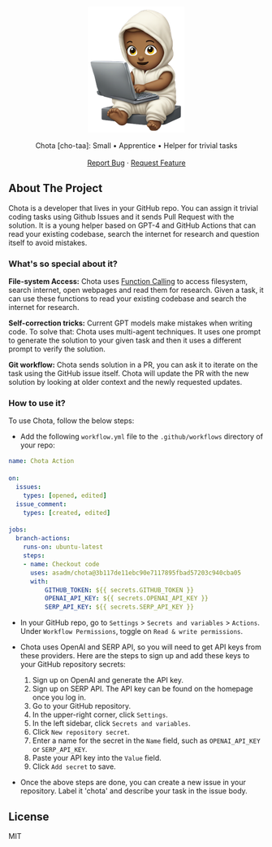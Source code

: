 <!-- PROJECT LOGO -->
<br />
<div align="center">
  <a href="https://github.com/asadm/chota">
    <img src="header.png" alt="Chota">
  </a>


  <p align="center">
    Chota [cho-taa]: Small • Apprentice • Helper for trivial tasks
    <br />
    <br />
    <a href="https://github.com/asadm/chota/issues">Report Bug</a>
    ·
    <a href="https://github.com/asadm/chota/issues">Request Feature</a>
  </p>
</div>

## About The Project

Chota is a developer that lives in your GitHub repo. You can assign it trivial coding tasks using Github Issues and it sends Pull Request with the solution. It is a young helper based on GPT-4 and GitHub Actions that can read your existing codebase, search the internet for research and question itself to avoid mistakes.

### What's so special about it?

**File-system Access:** Chota uses [Function Calling](https://openai.com/blog/function-calling-and-other-api-updates) to access filesystem, search internet, open webpages and read them for research. Given a task, it can use these functions to read your existing codebase and search the internet for research.

**Self-correction tricks:** Current GPT models make mistakes when writing code. To solve that: Chota uses multi-agent techniques. It uses one prompt to generate the solution to your given task and then it uses a different prompt to verify the solution.

**Git workflow:** Chota sends solution in a PR, you can ask it to iterate on the task using the GitHub issue itself. Chota will update the PR with the new solution by looking at older context and the newly requested updates.

### How to use it?

To use Chota, follow the below steps:

- Add the following `workflow.yml` file to the `.github/workflows` directory of your repo:
```yaml
name: Chota Action

on:
  issues:
    types: [opened, edited]
  issue_comment:
    types: [created, edited]

jobs:
  branch-actions:
    runs-on: ubuntu-latest
    steps:
    - name: Checkout code
      uses: asadm/chota@3b117de11ebc90e7117895fbad57203c940cba05
      with:
          GITHUB_TOKEN: ${{ secrets.GITHUB_TOKEN }}
          OPENAI_API_KEY: ${{ secrets.OPENAI_API_KEY }}
          SERP_API_KEY: ${{ secrets.SERP_API_KEY }}
```

- In your GitHub repo, go to `Settings` > `Secrets and variables` > `Actions`. Under `Workflow Permissions`, toggle on `Read & write permissions`.

- Chota uses OpenAI and SERP API, so you will need to get API keys from these providers. Here are the steps to sign up and add these keys to your GitHub repository secrets:
  1. Sign up on OpenAI and generate the API key. 
  2. Sign up on SERP API. The API key can be found on the homepage once you log in.
  3. Go to your GitHub repository.
  4. In the upper-right corner, click `Settings`.
  5. In the left sidebar, click `Secrets and variables`.
  6. Click `New repository secret`.
  7. Enter a name for the secret in the `Name` field, such as `OPENAI_API_KEY` or `SERP_API_KEY`.
  8. Paste your API key into the `Value` field.
  9. Click `Add secret` to save.

- Once the above steps are done, you can create a new issue in your repository. Label it 'chota' and describe your task in the issue body.


## License
MIT

